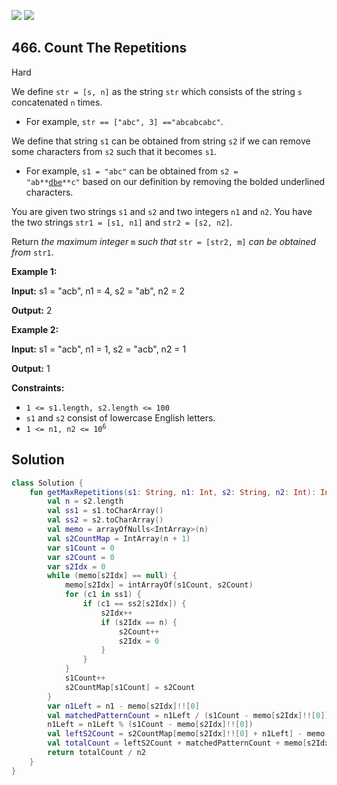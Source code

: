 [![](https://img.shields.io/github/stars/javadev/LeetCode-in-Kotlin?label=Stars&style=flat-square)](https://github.com/javadev/LeetCode-in-Kotlin)
[![](https://img.shields.io/github/forks/javadev/LeetCode-in-Kotlin?label=Fork%20me%20on%20GitHub%20&style=flat-square)](https://github.com/javadev/LeetCode-in-Kotlin/fork)

## 466\. Count The Repetitions

Hard

We define `str = [s, n]` as the string `str` which consists of the string `s` concatenated `n` times.

*   For example, `str == ["abc", 3] =="abcabcabc"`.

We define that string `s1` can be obtained from string `s2` if we can remove some characters from `s2` such that it becomes `s1`.

*   For example, `s1 = "abc"` can be obtained from <code>s2 = "ab**<ins>dbe</ins>**c"</code> based on our definition by removing the bolded underlined characters.

You are given two strings `s1` and `s2` and two integers `n1` and `n2`. You have the two strings `str1 = [s1, n1]` and `str2 = [s2, n2]`.

Return _the maximum integer_ `m` _such that_ `str = [str2, m]` _can be obtained from_ `str1`.

**Example 1:**

**Input:** s1 = "acb", n1 = 4, s2 = "ab", n2 = 2

**Output:** 2

**Example 2:**

**Input:** s1 = "acb", n1 = 1, s2 = "acb", n2 = 1

**Output:** 1

**Constraints:**

*   `1 <= s1.length, s2.length <= 100`
*   `s1` and `s2` consist of lowercase English letters.
*   <code>1 <= n1, n2 <= 10<sup>6</sup></code>

## Solution

```kotlin
class Solution {
    fun getMaxRepetitions(s1: String, n1: Int, s2: String, n2: Int): Int {
        val n = s2.length
        val ss1 = s1.toCharArray()
        val ss2 = s2.toCharArray()
        val memo = arrayOfNulls<IntArray>(n)
        val s2CountMap = IntArray(n + 1)
        var s1Count = 0
        var s2Count = 0
        var s2Idx = 0
        while (memo[s2Idx] == null) {
            memo[s2Idx] = intArrayOf(s1Count, s2Count)
            for (c1 in ss1) {
                if (c1 == ss2[s2Idx]) {
                    s2Idx++
                    if (s2Idx == n) {
                        s2Count++
                        s2Idx = 0
                    }
                }
            }
            s1Count++
            s2CountMap[s1Count] = s2Count
        }
        var n1Left = n1 - memo[s2Idx]!![0]
        val matchedPatternCount = n1Left / (s1Count - memo[s2Idx]!![0]) * (s2Count - memo[s2Idx]!![1])
        n1Left = n1Left % (s1Count - memo[s2Idx]!![0])
        val leftS2Count = s2CountMap[memo[s2Idx]!![0] + n1Left] - memo[s2Idx]!![1]
        val totalCount = leftS2Count + matchedPatternCount + memo[s2Idx]!![1]
        return totalCount / n2
    }
}
```